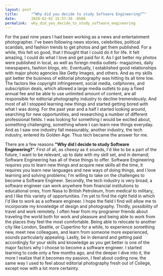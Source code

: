 ```yaml
---
layout: post
title:      "“Why did you decide to study Software Engineering?”"
date:       2020-02-02 15:57:30 -0500
permalink:  why_did_you_decide_to_study_software_engineering
---
```



For the past nine years I had been working as a news and entertainment photographer. I've been following news stories, celebrities, political scandals, and fashion trends to get photos and  get them published. For a while, this felt so  good,  that I thought  that I could do it for life. It felt amazing, I could do what I love and get paid for it.   As I got better my photos were published in local, as well as foreign media outlets- magazines, daily newspapers, fashion blogs, etc.  Eventually, I established good relationships with major photo agencies like Getty Images, and others. And as my skills got better the business of editorial photography was hitting its all time low. The  factors like copyright infringement, social media, cellphones, and subscription deals, which allowed a large media outlets to pay a fixed annual fee and be able to use unlimited amount of content, are all responsible for editorial photography industry to decline tremendously. And most of all I stopped learning new things and started  getting bored with what I was doing.  For the past year and a half I started looking around, searching for new opportunities, and  researching a number of different professional fields. I was looking for something I would be excited about, something challenging, something where I can learn new things everyday. And as I saw one industry fall measurably, another industry, the tech industry, entered its Golden Age. Thus tech became the  answer for me. 

There are a few reasons **"Why did I decide to study Software Engineering?**". First of all, as cheesy as it sounds, I'd like to be a part of the future, I want to be relevant, up to date with my skill set, and in demand;  Software Engineering has all of these things to offer. Software Engineering requires you to learn new things and acquire new skills all the time, it requires you learn new languages and new ways of doing things, and I love learning and solving problems; I'm willing to take on the challenges to become a Software Engineer.  Secondly, the tech industry is very broad, a software engineer can work anywhere from financial institutions to educational ones, from Nasa to British Petroleum, from medical to military, and I like this variety of opportunities. I'm yet to find the right field in which I'd like to work as a software engineer. I hope the field I find will allow me to incorporate my  knowledge of design and photography. Thirdly, possibility of travel and work remotely. I often hear from my programer friends about traveling the world both for  work and pleasure and being able to work from the places they feel the most comfortable. Being able to relocate to another city like London, Seattle, or Cupertino for a while, to experience something new,  meet new colleagues, and learn from someone more experienced, sounds particularly appealing. Lastly, be in demand and getting paid accordingly for your skills and knowledge as you get better is one of the major factors why I choose to become a software engineer. I started learning to code only a few months ago, and the deeper I dive into it, the more I realize that it becomes my passion, I feel about coding now, the same way I used to feel about editorial photography fresh out of College, except now with a lot more certainty.  

